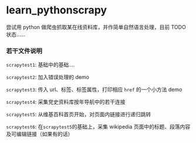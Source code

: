 # learn_pythonscrapy

尝试用 python 做爬虫抓取某在线资料库，并作简单自然语言处理，目前 TODO 状态……

### 若干文件说明

`scrapytest1`: 基础中的基础....

`scrapytest2`: 加入错误处理的 demo

`scrapytest3`: 传入 url、标签、标签属性，打印相应 `href` 的一个小方法 demo

`scrapytest4`: 采集党史资料库按年导航中的若干连接

`scrapytest5`: 从维基百科首页开始，对页面内链接进行递归跳转

`scrapytest6`: 在`scrapytest5`的基础上，采集 wikipedia 页面中的标题、段落内容及可编辑链接（如果有的话）
